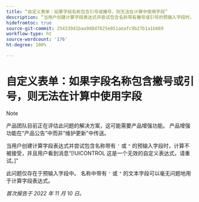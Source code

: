 ```yaml
---
title: “自定义表单：如果字段名称包含引号或撇号，则无法在计算中使用字段”
description: “当用户创建计算字段表达式并尝试包含名称带有撇号或引号的预输入字段时，计算不被接受，并且用户看到消息：这是一个无效的自定义表达式，请尝试再次。”
hidefromtoc: true
source-git-commit: 254339d1baa9d8d7825e851aeafc9b27b1a1b669
workflow-type: ht
source-wordcount: '176'
ht-degree: 100%

---
```



# 自定义表单：如果字段名称包含撇号或引号，则无法在计算中使用字段

>[!NOTE]
>
>产品团队目前正在评估此问题的解决方案，这可能需要产品增强功能。 产品增强功能在“产品公告”中而非“维护更新”中传送。

当用户创建计算字段表达式并尝试包含名称带有 `'` 或 `"` 的预输入字段时，计算不被接受，并且用户看到消息“[!UICONTROL 这是一个无效的自定义表达式，请重试。]”

此问题仅存在于预输入字段中。 名称中带有 `'` 或 `"` 的文本字段可以毫无问题地用于计算字段表达式。

_首次报告于 2022 年 11 月 10 日。_

